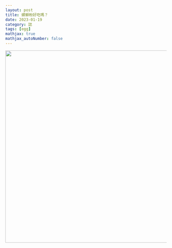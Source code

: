 ```yaml
---
layout: post
title: 螺螄粉好吃嗎？
date: 2023-01-19
category: 誌
tags: [egg]
mathjax: true
mathjax_autoNumber: false
---
```


<img src="/blog/assets/images/2023/lathe.jpg" style="width:600px"/>
